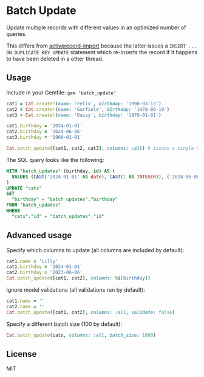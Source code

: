 # Batch Update

Update multiple records with different values in an optimized number of queries.

This differs from [activerecord-import](https://github.com/zdennis/activerecord-import) because the latter issues a `INSERT ... ON DUPLICATE KEY UPDATE` statement which re-inserts the record if it happens to have been deleted in a other thread.

## Usage
Include in your Gemfile: `gem 'batch_update'`

```ruby
cat1 = Cat.create!(name: 'Felix', birthday: '1990-03-13')
cat2 = Cat.create!(name: 'Garfield', birthday: '1978-06-19')
cat3 = Cat.create!(name: 'Daisy', birthday: '1970-01-01')

cat1.birthday = '2024-01-01'
cat2.birthday = '2024-06-06'
cat3.birthday = '1900-01-01'

Cat.batch_update([cat1, cat2, cat3], columns: :all) # issues a single SQL query
```

The SQL query looks like the following:
```SQL
WITH "batch_updates" (birthday, id) AS (
  VALUES (CAST('2024-01-01' AS date), CAST(1 AS INTEGER)), ('2024-06-06', 2), ('1900-01-01', 3),
)
UPDATE "cats"
SET
  "birthday" = "batch_updates"."birthday"
FROM "batch_updates"
WHERE
  "cats"."id" = "batch_updates"."id"
```

## Advanced usage
Specify which columns to update (all columns are included by default):
```ruby
cat1.name = 'Lilly'
cat1.birthday = '2024-01-01'
cat2.birthday = '2023-06-06'
Cat.batch_update([cat1, cat2], columns: %i[birthday])
```

Ignore model validations (all validations run by default):
```ruby
cat1.name = ''
cat2.name = ''
Cat.batch_update([cat1, cat2], columns: :all, validate: false)
```

Specify a different batch size (100 by default):
```ruby
Cat.batch_update(cats, columns: :all, batch_size: 1000)
```

## License
MIT
